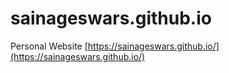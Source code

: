 # sainageswars.github.io

Personal Website
[https://sainageswars.github.io/](https://sainageswars.github.io/)
